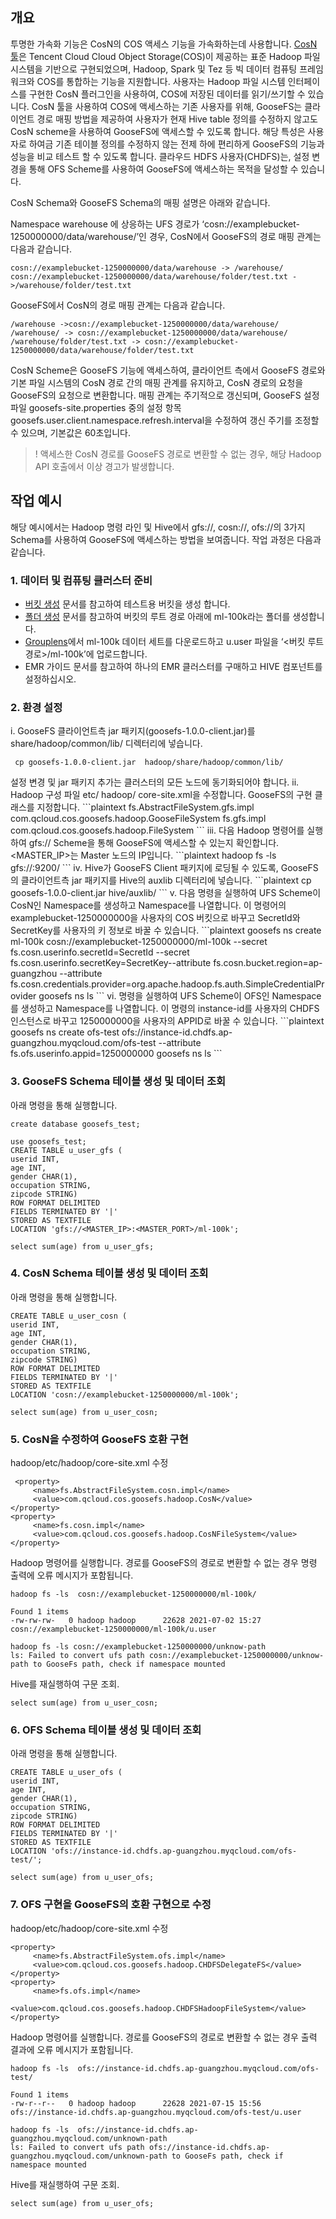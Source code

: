 ## 개요

투명한 가속화 기능은 CosN의 COS 액세스 기능을 가속화하는데 사용합니다. [CosN 툴](https://intl.cloud.tencent.com/document/product/436/6884)은 Tencent Cloud Cloud Object Storage(COS)이 제공하는 표준 Hadoop 파일 시스템을 기반으로 구현되었으며, Hadoop, Spark 및 Tez 등 빅 데이터 컴퓨팅 프레임워크와 COS를 통합하는 기능을 지원합니다. 사용자는 Hadoop 파일 시스템 인터페이스를 구현한 CosN 플러그인을 사용하여, COS에 저장된 데이터를 읽기/쓰기할 수 있습니다. CosN 툴을 사용하여 COS에 액세스하는 기존 사용자를 위해, GooseFS는 클라이언트 경로 매핑 방법을 제공하여 사용자가 현재 Hive table 정의를 수정하지 않고도 CosN scheme을 사용하여 GooseFS에 액세스할 수 있도록 합니다. 해당 특성은 사용자로 하여금 기존 테이블 정의를 수정하지 않는 전제 하에 편리하게 GooseFS의 기능과 성능을 비교 테스트 할 수 있도록 합니다. 클라우드 HDFS 사용자(CHDFS)는, 설정 변경을 통해 OFS Scheme를 사용하여 GooseFS에 액세스하는 목적을 달성할 수 있습니다.

CosN Schema와 GooseFS Schema의 매핑 설명은 아래와 같습니다.

Namespace warehouse 에 상응하는 UFS 경로가 ‘cosn://examplebucket-1250000000/data/warehouse/’인 경우, CosN에서 GooseFS의 경로 매핑 관계는 다음과 같습니다.
```plaintext
cosn://examplebucket-1250000000/data/warehouse -> /warehouse/
cosn://examplebucket-1250000000/data/warehouse/folder/test.txt ->/warehouse/folder/test.txt
```
GooseFS에서 CosN의 경로 매핑 관계는 다음과 같습니다.
```plaintext
/warehouse ->cosn://examplebucket-1250000000/data/warehouse/
/warehouse/ -> cosn://examplebucket-1250000000/data/warehouse/
/warehouse/folder/test.txt -> cosn://examplebucket-1250000000/data/warehouse/folder/test.txt
```

CosN Scheme은 GooseFS 기능에 액세스하여, 클라이언트 측에서 GooseFS 경로와 기본 파일 시스템의 CosN 경로 간의 매핑 관계를 유지하고, CosN 경로의 요청을 GooseFS의 요청으로 변환합니다. 매핑 관계는 주기적으로 갱신되며, GooseFS 설정 파일 goosefs-site.properties 중의 설정 항목 goosefs.user.client.namespace.refresh.interval을 수정하여 갱신 주기를 조정할 수 있으며, 기본값은 60초입니다.

>! 액세스한 CosN 경로를 GooseFS 경로로 변환할 수 없는 경우, 해당 Hadoop API 호출에서 이상 경고가 발생합니다.

## 작업 예시

해당 예시에서는 Hadoop 명령 라인 및 Hive에서 gfs://,  cosn://, ofs://의 3가지 Schema를 사용하여 GooseFS에 액세스하는 방법을 보여줍니다. 작업 과정은 다음과 같습니다.

### 1. 데이터 및 컴퓨팅 클러스터 준비

- [버킷 생성](https://intl.cloud.tencent.com/document/product/436/13309) 문서를 참고하여 테스트용 버킷을 생성 합니다.
- [폴더 생성](https://intl.cloud.tencent.com/document/product/436/13329) 문서를 참고하여 버킷의 루트 경로 아래에 ml-100k라는 폴더를 생성합니다.
- [Grouplens](https://grouplens.org/datasets/movielens/100k/)에서 ml-100k 데이터 세트를 다운로드하고 u.user 파일을 ‘<버킷 루트 경로>/ml-100k’에 업로드합니다.
- EMR 가이드 문서를 참고하여 하나의 EMR 클러스터를 구매하고 HIVE 컴포넌트를 설정하십시오.

### 2. 환경 설정

i. GooseFS 클라이언트측 jar 패키지(goosefs-1.0.0-client.jar)를 share/hadoop/common/lib/ 디렉터리에 넣습니다.
```plaintext
 cp goosefs-1.0.0-client.jar  hadoop/share/hadoop/common/lib/
```
<dx-alert infotype="notice" title="">
설정 변경 및 jar 패키지 추가는 클러스터의 모든 노드에 동기화되어야 합니다.
</dx-alert>
ii. Hadoop 구성 파일 etc/ hadoop/ core-site.xml을 수정합니다. GooseFS의 구현 클래스를 지정합니다.
```plaintext
<property>
  <name>fs.AbstractFileSystem.gfs.impl</name>
  <value>com.qcloud.cos.goosefs.hadoop.GooseFileSystem</value>
</property>
<property>
  <name>fs.gfs.impl</name>
  <value>com.qcloud.cos.goosefs.hadoop.FileSystem</value>
</property>
```
iii. 다음 Hadoop 명령어를 실행하여 gfs:// Scheme을 통해 GooseFS에 액세스할 수 있는지 확인합니다. &lt;MASTER_IP>는 Master 노드의 IP입니다.
```plaintext
hadoop fs -ls gfs://<MASTER_IP>:9200/
```
iv. Hive가 GooseFS Client 패키지에 로딩될 수 있도록, GooseFS의 클라이언트측 jar 패키지를 Hive의 auxlib 디렉터리에 넣습니다.
```plaintext
cp goosefs-1.0.0-client.jar  hive/auxlib/
```
v. 다음 명령을 실행하여 UFS Scheme이 CosN인 Namespace를 생성하고 Namespace를 나열합니다. 이 명령어의 examplebucket-1250000000을 사용자의 COS 버킷으로 바꾸고 SecretId와 SecretKey를 사용자의 키 정보로 바꿀 수 있습니다.
```plaintext
goosefs ns create ml-100k cosn://examplebucket-1250000000/ml-100k  --secret fs.cosn.userinfo.secretId=SecretId --secret fs.cosn.userinfo.secretKey=SecretKey--attribute fs.cosn.bucket.region=ap-guangzhou --attribute fs.cosn.credentials.provider=org.apache.hadoop.fs.auth.SimpleCredentialProvider
goosefs ns ls
```
vi. 명령을 실행하여 UFS Scheme이 OFS인 Namespace를 생성하고 Namespace를 나열합니다. 이 명령의 instance-id를 사용자의 CHDFS 인스턴스로 바꾸고 1250000000을 사용자의 APPID로 바꿀 수 있습니다.
```plaintext
goosefs ns create ofs-test  ofs://instance-id.chdfs.ap-guangzhou.myqcloud.com/ofs-test --attribute fs.ofs.userinfo.appid=1250000000
goosefs ns ls
```

### 3. GooseFS Schema 테이블 생성 및 데이터 조회

아래 명령을 통해 실행합니다.

```plaintext
create database goosefs_test;

use goosefs_test;
CREATE TABLE u_user_gfs (
userid INT,
age INT,
gender CHAR(1),
occupation STRING,
zipcode STRING)
ROW FORMAT DELIMITED
FIELDS TERMINATED BY '|'
STORED AS TEXTFILE
LOCATION 'gfs://<MASTER_IP>:<MASTER_PORT>/ml-100k';

select sum(age) from u_user_gfs;
```


### 4. CosN Schema 테이블 생성 및 데이터 조회

아래 명령을 통해 실행합니다.

```plaintext
CREATE TABLE u_user_cosn (
userid INT,
age INT,
gender CHAR(1),
occupation STRING,
zipcode STRING)
ROW FORMAT DELIMITED
FIELDS TERMINATED BY '|'
STORED AS TEXTFILE
LOCATION 'cosn://examplebucket-1250000000/ml-100k';

select sum(age) from u_user_cosn;
```

### 5. CosN을 수정하여 GooseFS 호환 구현

hadoop/etc/hadoop/core-site.xml 수정

```plaintext
 <property>
     <name>fs.AbstractFileSystem.cosn.impl</name>
     <value>com.qcloud.cos.goosefs.hadoop.CosN</value>
</property>
<property>
     <name>fs.cosn.impl</name>
     <value>com.qcloud.cos.goosefs.hadoop.CosNFileSystem</value>
</property>
```

Hadoop 명령어를 실행합니다. 경로를 GooseFS의 경로로 변환할 수 없는 경우 명령 출력에 오류 메시지가 포함됩니다.

```plaintext
hadoop fs -ls  cosn://examplebucket-1250000000/ml-100k/

Found 1 items
-rw-rw-rw-   0 hadoop hadoop      22628 2021-07-02 15:27 cosn://examplebucket-1250000000/ml-100k/u.user
 
hadoop fs -ls cosn://examplebucket-1250000000/unknow-path
ls: Failed to convert ufs path cosn://examplebucket-1250000000/unknow-path to GooseFs path, check if namespace mounted 
```

Hive를 재실행하여 구문 조회.

```plaintext
select sum(age) from u_user_cosn;
```

### 6. OFS Schema 테이블 생성 및 데이터 조회

아래 명령을 통해 실행합니다.

```plaintext
CREATE TABLE u_user_ofs (
userid INT,
age INT,
gender CHAR(1),
occupation STRING,
zipcode STRING)
ROW FORMAT DELIMITED
FIELDS TERMINATED BY '|'
STORED AS TEXTFILE
LOCATION 'ofs://instance-id.chdfs.ap-guangzhou.myqcloud.com/ofs-test/';

select sum(age) from u_user_ofs;
```

### 7. OFS 구현을 GooseFS의 호환 구현으로 수정

hadoop/etc/hadoop/core-site.xml 수정

```plaintext
<property>
     <name>fs.AbstractFileSystem.ofs.impl</name>
     <value>com.qcloud.cos.goosefs.hadoop.CHDFSDelegateFS</value>
</property>
<property>
     <name>fs.ofs.impl</name>
     <value>com.qcloud.cos.goosefs.hadoop.CHDFSHadoopFileSystem</value>
</property>
```

Hadoop 명령어를 실행합니다. 경로를 GooseFS의 경로로 변환할 수 없는 경우 출력 결과에 오류 메시지가 포함됩니다.

```plaintext
hadoop fs -ls  ofs://instance-id.chdfs.ap-guangzhou.myqcloud.com/ofs-test/

Found 1 items
-rw-r--r--   0 hadoop hadoop      22628 2021-07-15 15:56 ofs://instance-id.chdfs.ap-guangzhou.myqcloud.com/ofs-test/u.user
 
hadoop fs -ls  ofs://instance-id.chdfs.ap-guangzhou.myqcloud.com/unknown-path
ls: Failed to convert ufs path ofs://instance-id.chdfs.ap-guangzhou.myqcloud.com/unknown-path to GooseFs path, check if namespace mounted
```

Hive를 재실행하여 구문 조회.

```plaintext
select sum(age) from u_user_ofs;
```
